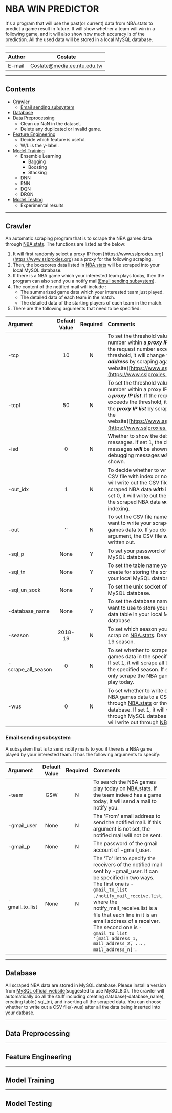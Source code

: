 NBA WIN PREDICTOR
===========================
It's a program that will use the past(or current) data from NBA.stats to predict a game result in future. It will show whether a team will win in a following game, and it will also show how much accuracy is of the prediction. All the used data will be stored in a local MySQL database.

****
	
|Author|Coslate|
|---|---
|E-mail|Coslate@media.ee.ntu.edu.tw


****
Contents
------
* [Crawler](#Crawler)
    * [Email sending subsystem](#Email-sending-subsystem)
* [Database](#Database)
* [Data Preprocessing](#Data-Preprocessing)
    * Clean up NaN in the dataset.
    * Delete any duplicated or invalid game.
* [Feature Engineering](#Feature-Engineering)
    * Decide which feature is useful.
    * W/L is the y-label.
* [Model Training](#Model-Training) 
    * Ensemble Learning
        *  Bagging
        *  Boosting
        *  Stacking
    * DNN
    * RNN
    * DQN
    * DRQN
* [Model Testing](#Model-Testing)
    * Experimental results


****
Crawler
------
An automatic scraping program that is to scrape the NBA games data through [NBA.stats](https://stats.nba.com/teams/boxscores).
The functions are listed as the below: 
1.  It will first randomly select a proxy IP from [https://www.sslproxies.org](https://www.sslproxies.org) as a proxy for the following scraping.
2.  Then, the boxscores data listed in [NBA.stats](https://stats.nba.com/teams/boxscores) will be scraped into your local MySQL database.
3.  If there is a NBA game which your interested team plays today, then the program can also send you a notify mail([Email sending subsystem](#Email-sending-subsystem)).
4.  The content of the notified mail will include : 
    * The summarized game data which your interested team just played.
    * The detailed data of each team in the match.
    * The detailed data of the starting players of each team in the match.
5.  There are the following arguments that need to be specified: 

| Argument | Default Value | Required | Comments |
| :------- |:-------------:|:-------------:| :--------|
| -tcp     | 10   | N | To set the threshold value of request number within a ***proxy IP address***. If the request number exceeds the threshold, it will change the ***proxy IP address*** by scraping again the website([https://www.sslproxies.org](https://www.sslproxies.org)). |
| -tcpl    | 50   | N | To set the threshold value of request number within a proxy IP address in a ***proxy IP list***. If the request number exceeds the threshold, it will change the ***proxy IP list*** by scraping again the website([https://www.sslproxies.org](https://www.sslproxies.org)). |
| -isd | 0    | N | Whether to show the debugging messages. If set 1, the debugging messages ***will*** be shown. If set 0, the debugging messages ***will not*** be shown. |
| -out_idx | 1    | N | To decide whether to write out the CSV file with index or not. If set 1, it will write out the CSV file of the scraped NBA data ***with*** indexing. If set 0, it will write out the CSV file of the scraped NBA data ***without*** indexing. |
| -out     | ''   | N | To set the CSV file name that you want to write your scraped NBA games data to. If you do not set this argument, the CSV file ***will not*** be written out. |
| -sql_p   | None | Y | To set your password of your local MySQL database. |
| -sql_tn  | None | Y | To set the table name you want to create for storing the scraped data in your local MySQL database. |
| -sql_un_sock  | None | Y | To set the unix socket of your local MySQL database. |
| -database_name  | None | Y | To set the database name that you want to use to store your NBA games data table in your local MySQL database. |
| -season  | 2018-19 | N | To set which season you want to scrap on [NBA.stats](https://stats.nba.com/teams/boxscores). Deafult is 2018-19 season. |
| -scrape_all_season | 0 | N | To set whether to scrape all the NBA games data in the specified season. If set 1, it will scrape all the data of the specified season. If set 0, it will only scrape the NBA games data that play today. |
| -wus | 0 | N | To set whether to write out scraped NBA games data to a CSV file through [NBA.stats](https://stats.nba.com/teams/boxscores) or through MySQL database. If set 1, it will write out through MySQL database. If set 0, it will write out through [NBA.stats](https://stats.nba.com/teams/boxscores). |

### Email sending subsystem
A subsystem that is to send notify mails to you if there is a NBA game played by your interested team.
It has the following arguments to specify: 

| Argument | Default Value | Required | Comments |
| :------- |:-------------:|:-------------:| :--------|
| -team     | GSW   | N | To search the NBA games play today on [NBA.stats](https://stats.nba.com/teams/boxscores). If the team indeed has a game today, it will send a mail to notify you. |
| -gmail_user  | None  | N | The 'From' email address to send the notified mail. If this argument is not set, the notified mail will not be sent.|
| -gmail_p  | None  | N | The password of the gmail account of -gmail_user. |
| -gmail_to_list  | None  | N | The 'To' list to specify the receivers of the notified mail sent by -gmail_user. It can be specified in two ways. The first one is `-gmail_to_list ./notify_mail_receive.list`, where the notify_mail_receive.list is a file that each line in it is an email address of a receiver. The second one is `-gmail_to_list '[mail_address_1, mail_address_2, ..., mail_address_n]'`. |


****
Database
------
All scraped NBA data are stored in MySQL database. Please install a version from [MySQL official website](https://dev.mysql.com/downloads/mysql/)(suggested to use MySQL8.0). The crawler will automatically do all the stuff including creating database(-database_name), creating table(-sql_tn), and inserting all the scraped data. You can choose whether to write out a CSV file(-wus) after all the data being inserted into your datbase.


****
Data Preprocessing
------

****
Feature Engineering
------


****
Model Training
------


****
Model Testing
------
